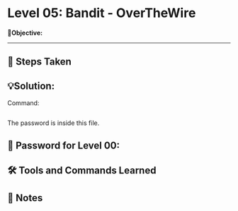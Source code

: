 # Level 05: Bandit - OverTheWire

**🎯Objective:**  


---

## 📝 Steps Taken


## 💡Solution:


  Command:
   ```bash
   
```
The password is inside this file.

## 🔑 Password for Level 00:

## 🛠️ Tools and Commands Learned

## 📝 Notes
